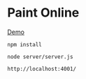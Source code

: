 # Paint Online

[Demo](http://moyuyc.xyz:4001/)

    npm install

    node server/server.js

    http://localhost:4001/